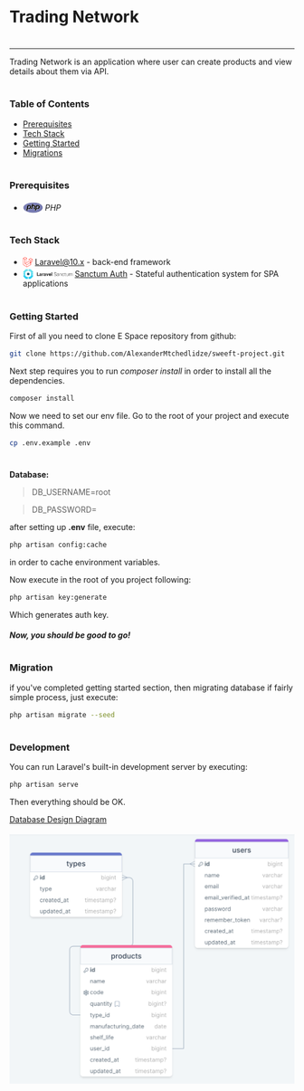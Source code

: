 
<div style="display:flex; align-items: center">
  <h1 style="position:relative; top: -6px" >Trading Network</h1>
</div>

---
Trading Network is an application where user can create products and view details about them via API. 

#
### Table of Contents
* [Prerequisites](#prerequisites)
* [Tech Stack](#tech-stack)
* [Getting Started](#getting-started)
* [Migrations](#migration)

#
### Prerequisites

* <img src="readme/assets/php.svg" width="35" style="position: relative; top: 4px" /> *PHP*


#
### Tech Stack

* <img src="readme/assets/laravel.png" height="18" style="position: relative; top: 4px" /> [Laravel@10.x](https://laravel.com/docs/10.x) - back-end framework
* <img src="readme/assets/sanctum.svg" height="18" style="position: relative; top: 4px" /> [Sanctum Auth](https://laravel.com/docs/10.x/sanctum) - Stateful authentication system for SPA applications 

#
### Getting Started
First of all you need to clone E Space repository from github:
```sh
git clone https://github.com/AlexanderMtchedlidze/sweeft-project.git 
```

Next step requires you to run *composer install* in order to install all the dependencies.
```sh
composer install
```

Now we need to set our env file. Go to the root of your project and execute this command.
```sh
cp .env.example .env
```

#
**Database:**
> DB_USERNAME=root

> DB_PASSWORD=

after setting up **.env** file, execute:
```sh
php artisan config:cache
```
in order to cache environment variables.

Now execute in the root of you project following:
```sh
php artisan key:generate
```
Which generates auth key.

##### Now, you should be good to go!

#
### Migration
if you've completed getting started section, then migrating database if fairly simple process, just execute:

```sh
php artisan migrate --seed
```

#
### Development

You can run Laravel's built-in development server by executing:

```sh
php artisan serve
```

Then everything should be OK.

[Database Design Diagram](https://drawsql.app/teams/redberry-36/diagrams/trading-network)

<img src="readme/assets/diagram.png" style="position: relative; top: 4px" />

